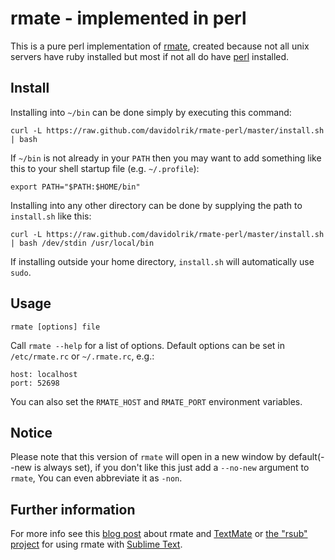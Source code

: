 # rmate - implemented in perl

This is a pure perl implementation of [rmate](https://github.com/textmate/rmate), created because not all unix servers have ruby installed but most if not all do have [perl](http://www.perl.org) installed.

## Install

Installing into `~/bin` can be done simply by executing this command:

    curl -L https://raw.github.com/davidolrik/rmate-perl/master/install.sh | bash

If `~/bin` is not already in your `PATH` then you may want to add something like this to your shell startup file (e.g. `~/.profile`):

    export PATH="$PATH:$HOME/bin"

Installing into any other directory can be done by supplying the path to `install.sh` like this:

    curl -L https://raw.github.com/davidolrik/rmate-perl/master/install.sh | bash /dev/stdin /usr/local/bin

If installing outside your home directory, `install.sh` will automatically use `sudo`.

## Usage

    rmate [options] file

Call `rmate --help` for a list of options. Default options can be set in `/etc/rmate.rc` or `~/.rmate.rc`, e.g.:

    host: localhost
    port: 52698

You can also set the `RMATE_HOST` and `RMATE_PORT` environment variables.

## Notice

Please note that this version of `rmate` will open in a new window by default(--new is always set), if you don't like this just add a `--no-new` argument to `rmate`, You can even abbreviate it as `-non`.

## Further information

For more info see this [blog post](http://blog.macromates.com/2011/mate-and-rmate/ "TextMate Blog » mate and rmate") about rmate and [TextMate](http://macromates.com) or [the "rsub" project](https://github.com/henrikpersson/rsub) for using rmate with [Sublime Text](http://www.sublimetext.com).
